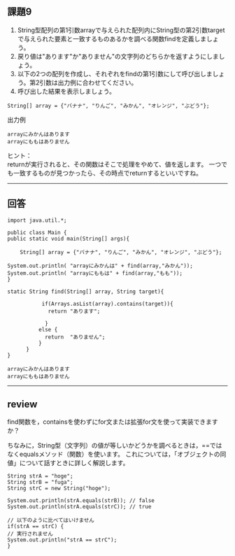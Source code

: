 ## 課題9
1. String型配列の第1引数arrayで与えられた配列内にString型の第2引数targetで与えられた要素と一致するものあるかを調べる関数findを定義しましょう。
2. 戻り値は"あります"か"ありません"の文字列のどちらかを返すようにしましょう。
3. 以下の2つの配列を作成し、それぞれをfindの第1引数にして呼び出しましょう。第2引数は出力例に合わせてください。
4. 呼び出した結果を表示しましょう。
~~~
String[] array = {"バナナ", "りんご", "みかん", "オレンジ", "ぶどう"};
~~~
出力例
~~~
arrayにみかんはあります
arrayにももはありません
~~~
ヒント：  
returnが実行されると、その関数はそこで処理をやめて、値を返します。
一つでも一致するものが見つかったら、その時点でreturnするといいですね。

---

## 回答
~~~
import java.util.*;

public class Main {
public static void main(String[] args){

    String[] array = {"バナナ", "りんご", "みかん", "オレンジ", "ぶどう"};

System.out.println( "arrayにみかんは" + find(array,"みかん"));
System.out.println( "arrayにももは" + find(array,"もも"));
}

static String find(String[] array, String target){

           if(Arrays.asList(array).contains(target)){
             return "あります";

            }
          else {
            return  "ありません";
          }
      }
}

arrayにみかんはあります
arrayにももはありません
~~~
---

## review
find関数を，containsを使わずにfor文または拡張for文を使って実装できますか？

ちなみに，String型（文字列）の値が等しいかどうかを調べるときは，==ではなくequalsメソッド（関数）を使います。
これについては，「オブジェクトの同値」について話すときに詳しく解説します。
~~~
String strA = "hoge";
String strB = "fuga";
String strC = new String("hoge");

System.out.println(strA.equals(strB)); // false
System.out.println(strA.equals(strC)); // true

// 以下のように比べてはいけません
if(strA == strC) {
// 実行されません
System.out.println("strA == strC");
}
~~~